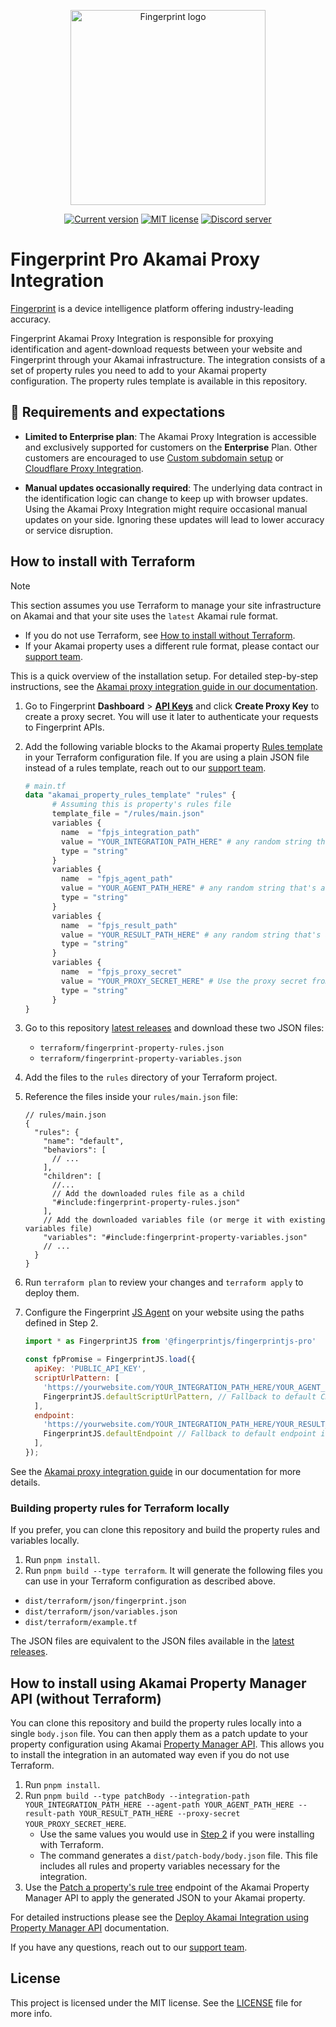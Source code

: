 <p align="center">
  <a href="https://fingerprint.com">
    <picture>
        <source media="(prefers-color-scheme: dark)" srcset="https://fingerprintjs.github.io/home/resources/logo_light.svg" />
        <source media="(prefers-color-scheme: light)" srcset="https://fingerprintjs.github.io/home/resources/logo_dark.svg" />
        <img src="https://fingerprintjs.github.io/home/resources/logo_dark.svg" alt="Fingerprint logo" width="312px" />
   </picture>
  </a>
</p>
<p align="center">
<a href="https://github.com/fingerprintjs/fingerprint-pro-akamai-proxy-integration"><img src="https://img.shields.io/github/v/release/fingerprintjs/fingerprint-pro-akamai-proxy-integration" alt="Current version"></a>
<a href="https://opensource.org/licenses/MIT"><img src="https://img.shields.io/:license-mit-blue.svg" alt="MIT license"></a>
<a href="https://discord.gg/39EpE2neBg"><img src="https://img.shields.io/discord/852099967190433792?style=logo&label=Discord&logo=Discord&logoColor=white" alt="Discord server"></a>
</p>

# Fingerprint Pro Akamai Proxy Integration

[Fingerprint](https://fingerprint.com) is a device intelligence platform offering industry-leading accuracy.

Fingerprint Akamai Proxy Integration is responsible for proxying identification and agent-download requests between your website and Fingerprint through your Akamai infrastructure. The integration consists of a set of property rules you need to add to your Akamai property configuration. The property rules template is available in this repository.

## 🚧 Requirements and expectations

* **Limited to Enterprise plan**:   The Akamai Proxy Integration is accessible and exclusively supported for customers on the **Enterprise** Plan. Other customers are encouraged to use [Custom subdomain setup](https://dev.fingerprint.com/docs/custom-subdomain-setup) or [Cloudflare Proxy Integration](https://dev.fingerprint.com/docs/cloudflare-integration).

* **Manual updates occasionally required**: The underlying data contract in the identification logic can change to keep up with browser updates. Using the Akamai Proxy Integration might require occasional manual updates on your side. Ignoring these updates will lead to lower accuracy or service disruption.

## How to install with Terraform

> [!NOTE]
> This section assumes you use Terraform to manage your site infrastructure on Akamai and that your site uses the `latest` Akamai rule format.
> * If you do not use Terraform, see  [How to install without Terraform](#how-to-install-using-akamai-property-manager-api-without-terraform).
> * If your Akamai property uses a different rule format, please contact our [support team](https://fingerprint.com/support/).


This is a quick overview of the installation setup. For detailed step-by-step instructions, see the [Akamai proxy integration guide in our documentation](https://dev.fingerprint.com/docs/akamai-proxy-integration).

1. Go to Fingerprint **Dashboard** > [**API Keys**](https://dashboard.fingerprint.com/api-keys) and click **Create Proxy Key** to create a proxy secret. You will use it later to authenticate your requests to Fingerprint APIs. 
2. Add the following variable blocks to the Akamai property [Rules template](https://techdocs.akamai.com/terraform/docs/pm-ds-rules-template) in your Terraform configuration file. If you are using a plain JSON file instead of a rules template, reach out to our [support team](https://fingerprint.com/support/).

    ```tf
    # main.tf
    data "akamai_property_rules_template" "rules" {
          # Assuming this is property's rules file
          template_file = "/rules/main.json" 
          variables {
            name  = "fpjs_integration_path"
            value = "YOUR_INTEGRATION_PATH_HERE" # any random string that's a valid URL
            type = "string"
          }
          variables {
            name  = "fpjs_agent_path"
            value = "YOUR_AGENT_PATH_HERE" # any random string that's a valid URL
            type = "string"
          }
          variables {
            name  = "fpjs_result_path"
            value = "YOUR_RESULT_PATH_HERE" # any random string that's a valid URL
            type = "string"
          }
          variables {
            name  = "fpjs_proxy_secret"
            value = "YOUR_PROXY_SECRET_HERE" # Use the proxy secret from the previous step
            type = "string"
          }
    }
    ```

3. Go to this repository [latest releases](https://github.com/fingerprintjs/fingerprint-pro-akamai-integration-property-rules/releases/latest) and download these two JSON files:
   * `terraform/fingerprint-property-rules.json`
   * `terraform/fingerprint-property-variables.json`
4. Add the files to the `rules` directory of your Terraform project.
5. Reference the files inside your `rules/main.json` file:

    ```json5
    // rules/main.json
    {
      "rules": {
        "name": "default",
        "behaviors": [
          // ...
        ],
        "children": [
          //...
          // Add the downloaded rules file as a child
          "#include:fingerprint-property-rules.json" 
        ],
        // Add the downloaded variables file (or merge it with existing variables file)
        "variables": "#include:fingerprint-property-variables.json"
        // ...
      }
    }
    ```

6. Run `terraform plan` to review your changes and `terraform apply` to deploy them.
7. Configure the Fingerprint [JS Agent](https://dev.fingerprint.com/docs/js-agent) on your website using the paths defined in Step 2.

    ```javascript
    import * as FingerprintJS from '@fingerprintjs/fingerprintjs-pro'
    
    const fpPromise = FingerprintJS.load({
      apiKey: 'PUBLIC_API_KEY',
      scriptUrlPattern: [
        'https://yourwebsite.com/YOUR_INTEGRATION_PATH_HERE/YOUR_AGENT_PATH_HERE?apiKey=<apiKey>&version=<version>&loaderVersion=<loaderVersion>',
        FingerprintJS.defaultScriptUrlPattern, // Fallback to default CDN in case of error
      ],
      endpoint: 
        'https://yourwebsite.com/YOUR_INTEGRATION_PATH_HERE/YOUR_RESULT_PATH_HERE?region=us',
        FingerprintJS.defaultEndpoint // Fallback to default endpoint in case of error
      ],
    });
    ```

See the [Akamai proxy integration guide](https://dev.fingerprint.com/docs/deploy-akamai-proxy-integration-via-terraform#step-3-add-variable-blocks-to-your-rules-template) in our documentation for more details. 

### Building property rules for Terraform locally

If you prefer, you can clone this repository and build the property rules and variables locally.

1. Run `pnpm install`.
2. Run `pnpm build --type terraform`. It will generate the following files you can use in your Terraform configuration as described above.

  - `dist/terraform/json/fingerprint.json`
  - `dist/terraform/json/variables.json`
  - `dist/terraform/example.tf`

The JSON files are equivalent to the JSON files available in the [latest releases](https://github.com/fingerprintjs/fingerprint-pro-akamai-integration-property-rules/releases/latest).

## How to install using Akamai Property Manager API (without Terraform)

You can clone this repository and build the property rules locally into a single `body.json` file. You can then apply them as a patch update to your property configuration using Akamai [Property Manager API](https://techdocs.akamai.com/property-mgr/reference/api). This allows you to install the integration in an automated way even if you do not use Terraform.


1. Run `pnpm install`.
2. Run `pnpm build --type patchBody --integration-path YOUR_INTEGRATION_PATH_HERE --agent-path YOUR_AGENT_PATH_HERE --result-path YOUR_RESULT_PATH_HERE --proxy-secret YOUR_PROXY_SECRET_HERE`.
   * Use the same values you would use in [Step 2](#how-to-install-with-terraform) if you were installing with Terraform.
   * The command generates a `dist/patch-body/body.json` file. This file includes all rules and property variables necessary for the integration.
3. Use the [Patch a property's rule tree](https://techdocs.akamai.com/property-mgr/reference/patch-property-version-rules) endpoint of the Akamai Property Manager API to apply the generated JSON to your Akamai property.

For detailed instructions please see the [Deploy Akamai Integration using Property Manager API](https://dev.fingerprint.com/docs/deploy-akamai-proxy-integration-via-papi) documentation.
  
If you have any questions, reach out to our [support team](https://fingerprint.com/support). 

## License

This project is licensed under the MIT license. See the [LICENSE](https://github.com/fingerprintjs/fingerprint-pro-akamai-integration-property-rules/blob/main/LICENSE) file for more info.
